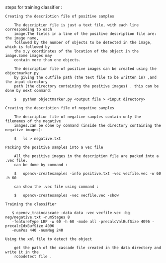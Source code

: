 steps for training classifier :

    Creating the description file of positive samples

        The description file is just a text file, with each line corresponding to each
        image.The fields in a line of the positive description file are: the image name,
        followed by the number of objects to be detected in the image, which is followed by
        the x,y coordinates of the location of the object in the image.Some images may
        contain more than one objects.

        The description file of positive images can be created using the objectmarker.py
        by giving the outfile path (the text file to be written in) ,and the input directory
        path (the directory containing the positive images) . this can be done by next command:

        $   python objectmarker.py <output file > <input directory>

    Creating the description file of negative samples

        The description file of negative samples contain only the filenames of the negative
        images.can be done by command (inside the directory containing the negative images):

        $   ls > negative.txt

    Packing the positive samples into a vec file

        All the positive images in the description file are packed into a .vec file.
        can be dome by command :

        $   opencv-createsamples -info positive.txt -vec vecfile.vec -w 60 -h 60

        can show the .vec file using command :

        $   opencv-createsamples -vec vecfile.vec -show

    Training the classifier

       $ opencv_traincascade -data data -vec vecfile.vec -bg neg/negative.txt -numStages 8
       -featureType LBP -w 60 -h 60 -mode all -precalcValBufSize 4096 -precalcIdxBufSize 4096
       -numPos 440 -numNeg 240

    Using the xml file to detect the object

        get the path of the cascade file created in the data directory and write it in the
        robodetect file .
